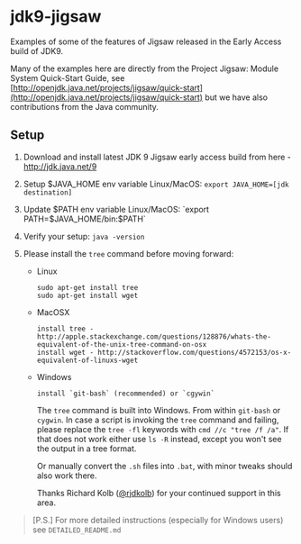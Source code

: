 # jdk9-jigsaw

Examples of some of the features of Jigsaw released in the Early Access build of JDK9.

Many of the examples here are directly from the Project Jigsaw: Module System Quick-Start Guide, see [http://openjdk.java.net/projects/jigsaw/quick-start](http://openjdk.java.net/projects/jigsaw/quick-start) but we have also contributions from the Java community.

## Setup

1. Download and install latest JDK 9 Jigsaw early access build from here - http://jdk.java.net/9

2. Setup $JAVA_HOME env variable
Linux/MacOS: `export JAVA_HOME=[jdk destination]`

3. Update $PATH env variable
Linux/MacOS: `export PATH=$JAVA_HOME/bin:$PATH`

4. Verify your setup: `java -version`

5. Please install the ```tree``` command before moving forward:

   - Linux
        ```
        sudo apt-get install tree
        sudo apt-get install wget
        ```

   - MacOSX
        ```
        install tree - http://apple.stackexchange.com/questions/128876/whats-the-equivalent-of-the-unix-tree-command-on-osx
        install wget - http://stackoverflow.com/questions/4572153/os-x-equivalent-of-linuxs-wget
        ```

   - Windows
        ```
        install `git-bash` (recommended) or `cgywin`
        ```

        The `tree` command is built into Windows. From within `git-bash` or `cygwin`.
        In case a script is invoking the `tree` command and failing, please replace the `tree -fl` keywords with `cmd //c "tree /f /a"`. If that does not work either use `ls -R` instead, except you won't see the output in a tree format.

        Or manually convert the `.sh` files into `.bat`, with minor tweaks should also work there.

        Thanks Richard Kolb ([@rjdkolb](http://github.com/rjdkolb)) for your continued support in this area.

> [P.S.] For more detailed instructions (especially for Windows users) see `DETAILED_README.md` 